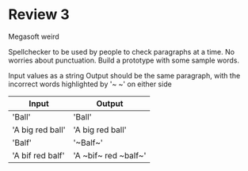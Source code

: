 # Review 3

Megasoft weird

Spellchecker to be used by people to check paragraphs at a time. No worries about punctuation.
Build a prototype with some sample words.

Input values as a string
Output should be the same paragraph, with the incorrect words highlighted by '~   ~' on either side

Input | Output
----- | -----
'Ball' | 'Ball'
'A big red ball' | 'A big red ball'
'Balf' | '~Balf~'
'A bif red balf' | 'A ~bif~ red ~balf~'

